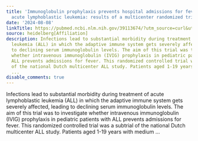 ```yaml
---
title: 'Immunoglobulin prophylaxis prevents hospital admissions for fever in pediatric
  acute lymphoblastic leukemia: results of a multicenter randomized trial'
date: '2024-08-08'
linkTitle: https://pubmed.ncbi.nlm.nih.gov/39113674/?utm_source=curl&utm_medium=rss&utm_campaign=pubmed-2&utm_content=1FakS-2QOkCT8HsMOQP1bCRQ4YzyumYOmxmF0moLsQ3dFB1E9V&fc=20220326224207&ff=20240808182348&v=2.18.0.post9+e462414
source: heidelberg[Affiliation]
description: Infections lead to substantial morbidity during treatment of acute lymphoblastic
  leukemia (ALL) in which the adaptive immune system gets severely affected, leading
  to declining serum immunoglobulin levels. The aim of this trial was to investigate
  whether intravenous immunoglobulin (IVIG) prophylaxis in pediatric patients with
  ALL prevents admissions for fever. This randomized controlled trial was a subtrial
  of the national Dutch multicenter ALL study. Patients aged 1-19 years with medium
  ...
disable_comments: true
---
```

Infections lead to substantial morbidity during treatment of acute lymphoblastic leukemia (ALL) in which the adaptive immune system gets severely affected, leading to declining serum immunoglobulin levels. The aim of this trial was to investigate whether intravenous immunoglobulin (IVIG) prophylaxis in pediatric patients with ALL prevents admissions for fever. This randomized controlled trial was a subtrial of the national Dutch multicenter ALL study. Patients aged 1-19 years with medium ...